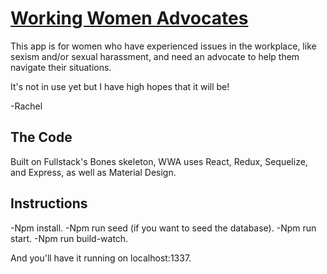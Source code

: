 # [Working Women Advocates](http://working-women-advocates.herokuapp.com)

This app is for women who have experienced issues in the workplace, like sexism and/or sexual harassment, and need an advocate to help them navigate their situations.

It's not in use yet but I have high hopes that it will be!

-Rachel

## The Code
Built on Fullstack's Bones skeleton, WWA uses React, Redux, Sequelize, and Express, as well as Material Design.

## Instructions
-Npm install.
-Npm run seed (if you want to seed the database).
-Npm run start.
-Npm run build-watch.

And you'll have it running on localhost:1337.
